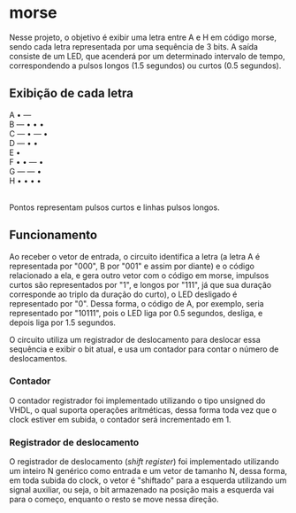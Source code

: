 morse
=====

Nesse projeto, o objetivo é exibir uma letra entre A e H em código morse,
sendo cada letra representada por uma sequência de 3 bits. A saída consiste
de um LED, que acenderá por um determinado intervalo de tempo, correspondendo
a pulsos longos (1.5 segundos) ou curtos (0.5 segundos).

## Exibição de cada letra

A • — <br/>
B — • • • <br/>
C — • — • <br/>
D — • • <br/>
E • <br/>
F • • — • <br/>
G — — • <br/>
H • • • • <br/> 
<br/>

Pontos representam pulsos curtos e linhas pulsos longos.

## Funcionamento

Ao receber o vetor de entrada, o circuito identifica a letra (a letra A é representada por "000", B por "001" e assim por diante) e o código relacionado a ela, e gera outro vetor com o código em morse, 
impulsos curtos são representados por "1", e longos por "111", já que sua duração corresponde ao triplo da duração do curto), o LED desligado é representado por "0". Dessa forma, o código de A, por exemplo, seria representado por "10111", 
pois o LED liga por 0.5 segundos, desliga, e depois liga por 1.5 segundos.

O circuito utiliza um registrador de deslocamento para deslocar essa sequência e exibir o bit atual, e usa um contador para contar o número de 
deslocamentos.

### Contador

O contador registrador foi implementado utilizando o tipo unsigned do VHDL, o qual suporta operações aritméticas, dessa forma toda vez que o clock estiver em subida,
o contador será incrementado em 1.

### Registrador de deslocamento

O registrador de deslocamento (*shift register*) foi implementado utilizando um inteiro N genérico como entrada e um vetor de tamanho N, dessa forma, em toda subida do clock, o vetor é "shiftado" para
a esquerda utilizando um signal auxiliar, ou seja, o bit armazenado na posição mais a esquerda vai para o começo, enquanto o resto se move nessa direção.
